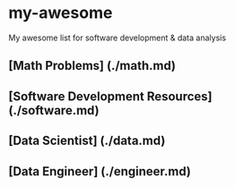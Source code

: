 # my-awesome
My awesome list for software development &amp; data analysis

## [Math Problems] (./math.md)

## [Software Development Resources] (./software.md)

## [Data Scientist] (./data.md)

## [Data Engineer] (./engineer.md)
